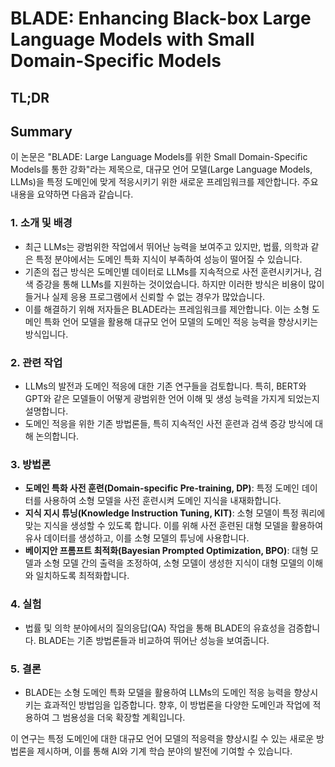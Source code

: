 # BLADE: Enhancing Black-box Large Language Models with Small Domain-Specific Models
## TL;DR
## Summary
이 논문은 "BLADE: Large Language Models를 위한 Small Domain-Specific Models를 통한 강화"라는 제목으로, 대규모 언어 모델(Large Language Models, LLMs)을 특정 도메인에 맞게 적응시키기 위한 새로운 프레임워크를 제안합니다. 주요 내용을 요약하면 다음과 같습니다.

### 1. 소개 및 배경
- 최근 LLMs는 광범위한 작업에서 뛰어난 능력을 보여주고 있지만, 법률, 의학과 같은 특정 분야에서는 도메인 특화 지식이 부족하여 성능이 떨어질 수 있습니다.
- 기존의 접근 방식은 도메인별 데이터로 LLMs를 지속적으로 사전 훈련시키거나, 검색 증강을 통해 LLMs를 지원하는 것이었습니다. 하지만 이러한 방식은 비용이 많이 들거나 실제 응용 프로그램에서 신뢰할 수 없는 경우가 많았습니다.
- 이를 해결하기 위해 저자들은 BLADE라는 프레임워크를 제안합니다. 이는 소형 도메인 특화 언어 모델을 활용해 대규모 언어 모델의 도메인 적응 능력을 향상시키는 방식입니다.

### 2. 관련 작업
- LLMs의 발전과 도메인 적응에 대한 기존 연구들을 검토합니다. 특히, BERT와 GPT와 같은 모델들이 어떻게 광범위한 언어 이해 및 생성 능력을 가지게 되었는지 설명합니다.
- 도메인 적응을 위한 기존 방법론들, 특히 지속적인 사전 훈련과 검색 증강 방식에 대해 논의합니다.

### 3. 방법론
- **도메인 특화 사전 훈련(Domain-specific Pre-training, DP)**: 특정 도메인 데이터를 사용하여 소형 모델을 사전 훈련시켜 도메인 지식을 내재화합니다.
- **지식 지시 튜닝(Knowledge Instruction Tuning, KIT)**: 소형 모델이 특정 쿼리에 맞는 지식을 생성할 수 있도록 합니다. 이를 위해 사전 훈련된 대형 모델을 활용하여 유사 데이터를 생성하고, 이를 소형 모델의 튜닝에 사용합니다.
- **베이지안 프롬프트 최적화(Bayesian Prompted Optimization, BPO)**: 대형 모델과 소형 모델 간의 출력을 조정하여, 소형 모델이 생성한 지식이 대형 모델의 이해와 일치하도록 최적화합니다.

### 4. 실험
- 법률 및 의학 분야에서의 질의응답(QA) 작업을 통해 BLADE의 유효성을 검증합니다. BLADE는 기존 방법론들과 비교하여 뛰어난 성능을 보여줍니다.

### 5. 결론
- BLADE는 소형 도메인 특화 모델을 활용하여 LLMs의 도메인 적응 능력을 향상시키는 효과적인 방법임을 입증합니다. 향후, 이 방법론을 다양한 도메인과 작업에 적용하여 그 범용성을 더욱 확장할 계획입니다.

이 연구는 특정 도메인에 대한 대규모 언어 모델의 적응력을 향상시킬 수 있는 새로운 방법론을 제시하며, 이를 통해 AI와 기계 학습 분야의 발전에 기여할 수 있습니다.